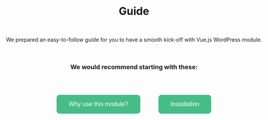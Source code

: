 <div
  style="
    position: absolute;
    left: 50%;
    margin-right: -50%;
    top: 45%;
    transform: translate(-50%, -50%);
    display: flex;
    justify-content: center;
    align-items:center;
  "
>
  <div
    style="text-align: center;"
  >
    <h1>Guide</h1>
    <br>
    <p>
      We prepared an easy-to-follow guide for you to have a smooth kick-off with Vue.js WordPress module.
    </p>
    <br>
    <h3>We would recommend starting with these:</h3>
    <div
      style="
        margin: auto;
        margin-top: 4rem;
        display: flex;
        justify-content: center;
      "
    >
      <button
        style="
          display: flex;
          padding: 1rem 2rem;
          justify-content: center;
          -webkit-apparance: none;
          -moz-appearance: none;
          background-color: #46bd87;
          color: #fff;
          border: none;
          border-radius: .5rem;
          font-size: 1rem;
          margin-right: 3rem;
        "
      >
        <router-link :to="'/guide/introduction/why/'" style="color: #fff !important;">
          Why use this module?
        </router-link>
      </button>
      <button
        style="
          display: flex;
          padding: 1rem 2rem;
          justify-content: center;
          -webkit-apparance: none;
          -moz-appearance: none;
          background-color: #46bd87;
          color: #fff;
          border: none;
          border-radius: .5rem;
          font-size: 1rem;
        "
      >
        <router-link :to="'/guide/getting-started/installation/'" style="color: #fff !important;">
          Installation
        </router-link>
      </button>
    </div>
  </div>
</div>